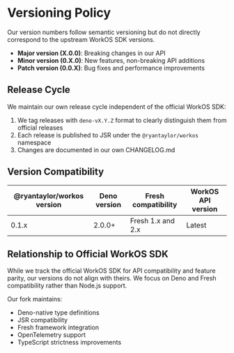 # Versioning Policy

Our version numbers follow semantic versioning but do not directly correspond to the upstream WorkOS SDK versions.

- **Major version (X.0.0)**: Breaking changes in our API
- **Minor version (0.X.0)**: New features, non-breaking API additions
- **Patch version (0.0.X)**: Bug fixes and performance improvements

## Release Cycle

We maintain our own release cycle independent of the official WorkOS SDK:

1. We tag releases with `deno-vX.Y.Z` format to clearly distinguish them from official releases
2. Each release is published to JSR under the `@ryantaylor/workos` namespace
3. Changes are documented in our own CHANGELOG.md

## Version Compatibility

| @ryantaylor/workos version | Deno version | Fresh compatibility | WorkOS API version |
|----------------------------|--------------|---------------------|-------------------|
| 0.1.x                      | 2.0.0+       | Fresh 1.x and 2.x   | Latest            |

## Relationship to Official WorkOS SDK

While we track the official WorkOS SDK for API compatibility and feature parity, our versions do not align with theirs. We focus on Deno and Fresh compatibility rather than Node.js support.

Our fork maintains:
- Deno-native type definitions
- JSR compatibility
- Fresh framework integration
- OpenTelemetry support
- TypeScript strictness improvements 